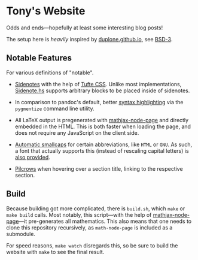 # Tony's Website

Odds and ends—hopefully at least some interesting blog posts!

The setup here is _heavily_ inspired by [duplone.github.io], see
[BSD-3](/BSD-3.txt).

[duplone.github.io]: https://github.com/duplode/duplode.github.io/

## Notable Features

For various definitions of "notable".

+ [Sidenotes][site:sidenotes] with the help of [Tufte CSS][github:tufte-css].
  Unlike most implementations, [Sidenote.hs][site:sidenotes-hs] supports
  arbitrary blocks to be placed inside of sidenotes.

+ In comparison to pandoc's default, better [syntax highlighting][site:pygmentise]
  via the `pygmentize` command line utility.

+ All LaTeX output is pregenerated with [mathjax-node-page] and directly
  embedded in the HTML.  This is both faster when loading the page, and
  does not require any JavaScript on the client side.

+ [Automatic smallcaps][site:impl:smallcaps] for certain abbreviations,
  like `HTML` or `GNU`.  As such, a font that actually supports this
  (instead of rescaling capital letters) is [also provided][site:impl:fonts].

+ [Pilcrows][wiki:pilcrow] when hovering over a section title, linking
  to the respective section.

[github:tufte-css]: https://github.com/edwardtufte/tufte-css
[site:impl:fonts]: https://github.com/slotThe/slotThe.github.io/tree/main/fonts
[site:impl:smallcaps]: https://github.com/slotThe/slotThe.github.io/blob/c0b2407ec6b7d71cde186d76d16f46e1e66cfc10/src/site.hs#L293
[site:pygmentise]: https://tony-zorman.com/posts/2023-01-21-pygmentising-hakyll.html
[site:sidenotes-hs]: https://github.com/slotThe/slotThe.github.io/blob/main/src/Sidenote.hs
[site:sidenotes]: https://tony-zorman.com/posts/2023-01-27-block-sidenotes.html
[wiki:pilcrow]: https://en.wikipedia.org/wiki/Pilcrow

## Build

Because building got more complicated, there is `build.sh`, which `make`
or `make build` calls.  Most notably, this script—with the help of
[mathjax-node-page]—it pre-generates all mathematics.  This also means
that one needs to clone this repository recursively, as `math-node-page`
is included as a submodule.

For speed reasons, `make watch` disregards this, so be sure to build the
website with `make` to see the final result.

[mathjax-node-page]: https://github.com/pkra/mathjax-node-page/
